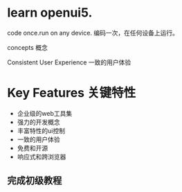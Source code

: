 # learn openui5.

code once.run on any device.
编码一次，在任何设备上运行。

concepts 概念

Consistent User Experience
一致的用户体验

# Key Features 关键特性

* 企业级的web工具集
* 强力的开发概念
* 丰富特性的ui控制
* 一致的用户体验
* 免费和开源
* 响应式和跨浏览器

## 完成初级教程
